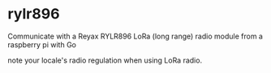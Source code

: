 # rylr896

Communicate with a Reyax RYLR896 LoRa (long range) radio module from a raspberry pi with Go

note your locale's radio regulation when using LoRa radio.

